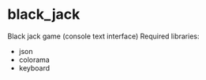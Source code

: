 # black_jack
Black jack game (console text interface)
Required libraries:
  - json
  - colorama
  - keyboard
